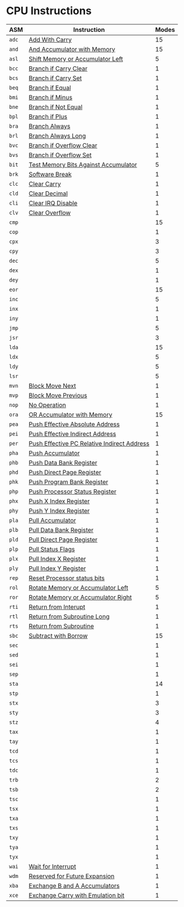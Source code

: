 
# CPU Instructions

| ASM   | Instruction                                              | Modes |
|-------|----------------------------------------------------------|-------|
| `adc` | [Add With Carry](./adc#readme)                           | 15    |
| `and` | [And Accumulator with Memory](./and#readme)              | 15    |
| `asl` | [Shift Memory or Accumulator Left](./asl#readme)         | 5     |
| `bcc` | [Branch if Carry Clear](./b__#bcc)                       | 1     |
| `bcs` | [Branch if Carry Set](./b__#bcs)                         | 1     |
| `beq` | [Branch if Equal](./b__#beq)                             | 1     |
| `bmi` | [Branch if Minus](./b__#bmi)                             | 1     |
| `bne` | [Branch if Not Equal](./b__#bne)                         | 1     |
| `bpl` | [Branch if Plus](./b__#bpl)                              | 1     |
| `bra` | [Branch Always](./b__#bra)                               | 1     |
| `brl` | [Branch Always Long](./b__#brl)                          | 1     |
| `bvc` | [Branch if Overflow Clear](./b__#bvc)                    | 1     |
| `bvs` | [Branch if Overflow Set](./b__#bvs)                      | 1     |
| `bit` | [Test Memory Bits Against Accumulator](./bit#readme)     | 5     |
| `brk` | [Software Break](./brk#readme)                           | 1     |
| `clc` | [Clear Carry](./cl_#clc)                                 | 1     |
| `cld` | [Clear Decimal](./cl_#cld)                               | 1     |
| `cli` | [Clear IRQ Disable](./cl_#cli)                           | 1     |
| `clv` | [Clear Overflow](./cl_#clv)                              | 1     |
| `cmp` |                                                          | 15    |
| `cop` |                                                          | 1     |
| `cpx` |                                                          | 3     |
| `cpy` |                                                          | 3     |
| `dec` |                                                          | 5     |
| `dex` |                                                          | 1     |
| `dey` |                                                          | 1     |
| `eor` |                                                          | 15    |
| `inc` |                                                          | 5     |
| `inx` |                                                          | 1     |
| `iny` |                                                          | 1     |
| `jmp` |                                                          | 5     |
| `jsr` |                                                          | 3     |
| `lda` |                                                          | 15    |
| `ldx` |                                                          | 5     |
| `ldy` |                                                          | 5     |
| `lsr` |                                                          | 5     |
| `mvn` | [Block Move Next](./mv_#mvn)                             | 1     |
| `mvp` | [Block Move Previous](./mv_#mvp)                         | 1     |
| `nop` | [No Operation](./nop#readme)                             | 1     |
| `ora` | [OR Accumulator with Memory](./ora#readme)               | 15    |
| `pea` | [Push Effective Absolute Address](./ph_#pea)             | 1     |
| `pei` | [Push Effective Indirect Address](./ph_#pei)             | 1     |
| `per` | [Push Effective PC Relative Indirect Address](./ph_#per) | 1     |
| `pha` | [Push Accumulator](./ph_#pha)                            | 1     |
| `phb` | [Push Data Bank Register](./ph_#phb)                     | 1     |
| `phd` | [Push Direct Page Register](./ph_#phd)                   | 1     |
| `phk` | [Push Program Bank Register](./ph_#phk)                  | 1     |
| `php` | [Push Processor Status Register](./ph_#php)              | 1     |
| `phx` | [Push X Index Register](./ph_#phx)                       | 1     |
| `phy` | [Push Y Index Register](./ph_#phy)                       | 1     |
| `pla` | [Pull Accumulator](./pl_#pla)                            | 1     |
| `plb` | [Pull Data Bank Register](./pl_#plb)                     | 1     |
| `pld` | [Pull Direct Page Register](./pl_#pld)                   | 1     |
| `plp` | [Pull Status Flags](./pl_#plp)                           | 1     |
| `plx` | [Pull Index X Register](./pl_#plx)                       | 1     |
| `ply` | [Pull Index Y Register](./pl_#ply)                       | 1     |
| `rep` | [Reset Processor status bits](./rep#readme)              | 1     |
| `rol` | [Rotate Memory or Accumulator Left](./rol#readme)        | 5     |
| `ror` | [Rotate Memory or Accumulator Right](./ror#readme)       | 5     |
| `rti` | [Return from Interupt](./rt_#rti)                        | 1     |
| `rtl` | [Return from Subroutine Long](./rt_#rtl)                 | 1     |
| `rts` | [Return from Subroutine](./rt_#rts)                      | 1     |
| `sbc` | [Subtract with Borrow](./sbc)                            | 15    |
| `sec` |                                                          | 1     |
| `sed` |                                                          | 1     |
| `sei` |                                                          | 1     |
| `sep` |                                                          | 1     |
| `sta` |                                                          | 14    |
| `stp` |                                                          | 1     |
| `stx` |                                                          | 3     |
| `sty` |                                                          | 3     |
| `stz` |                                                          | 4     |
| `tax` |                                                          | 1     |
| `tay` |                                                          | 1     |
| `tcd` |                                                          | 1     |
| `tcs` |                                                          | 1     |
| `tdc` |                                                          | 1     |
| `trb` |                                                          | 2     |
| `tsb` |                                                          | 2     |
| `tsc` |                                                          | 1     |
| `tsx` |                                                          | 1     |
| `txa` |                                                          | 1     |
| `txs` |                                                          | 1     |
| `txy` |                                                          | 1     |
| `tya` |                                                          | 1     |
| `tyx` |                                                          | 1     |
| `wai` | [Wait for Interrupt](./wai#readme)                       | 1     |
| `wdm` | [Reserved for Future Expansion](./wdm#readme)            | 1     |
| `xba` | [Exchange B and A Accumulators](./xba#readme)            | 1     |
| `xce` | [Exchange Carry with Emulation bit](./xce#readme)        | 1     |
